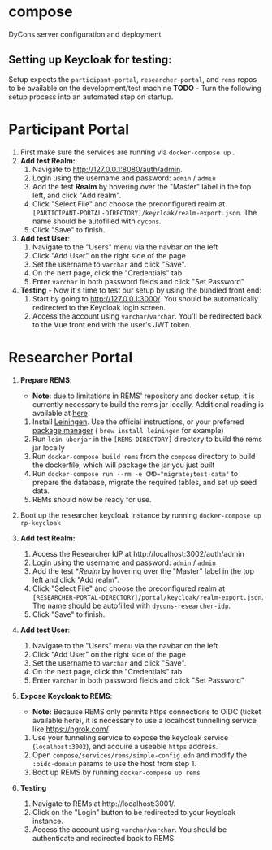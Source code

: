 # compose
DyCons server configuration and deployment

## Setting up Keycloak for testing:

Setup expects the `participant-portal`, `researcher-portal`, and `rems` repos to be available on the development/test machine
**TODO** - Turn the following setup process into an automated step on startup.


# Participant Portal

1. First make sure the services are running via `docker-compose up` .
2. **Add test Realm:**
   1. Navigate to http://127.0.0.1:8080/auth/admin.
   2. Login using the username and password: `admin` / `admin`
   3. Add the test **Realm** by hovering over the "Master" label in the top left, and click "Add realm".
   4. Click "Select File" and choose the preconfigured realm at `[PARTICIPANT-PORTAL-DIRECTORY]/keycloak/realm-export.json`. The name should be autofilled with `dycons`.
   5. Click "Save" to finish.
3. **Add test User**:
   1. Navigate to the "Users" menu via the navbar on the left
   2. Click "Add User" on the right side of the page
   3. Set the username to `varchar` and click "Save".
   4. On the next page, click the "Credentials" tab
   5. Enter `varchar` in both password fields and click "Set Password"
4. **Testing** - Now it's time to test our setup by using the bundled front end:
   1. Start by going to http://127.0.0.1:3000/. You should be automatically redirected to the Keycloak login screen.
   2. Access the account using `varchar`/`varchar`. You'll be redirected back to the Vue front end with the user's JWT token.

# Researcher Portal

1. **Prepare REMS**:
   * **Note**: due to limitations in REMS' repository and docker setup, it is currently necessary to build the rems jar locally. Additional reading is available at [here](https://github.com/CSCfi/rems/blob/master/docs/installing-upgrading.md#option-2-build-rems-image-locally. )

   1. Install [Leiningen](https://leiningen.org/). Use the official instructions, or your preferred [package manager](https://github.com/technomancy/leiningen/wiki/Packaging) ( `brew install leiningen` for example)
   2. Run `lein uberjar` in the `[REMS-DIRECTORY]` directory to build the rems jar locally
   3. Run `docker-compose build rems` from the `compose` directory to build the dockerfile, which will package the jar you just built
   4. Run `docker-compose run --rm -e CMD="migrate;test-data"` to prepare the database, migrate the required tables, and set up seed data.
   5. REMs should now be ready for use.
2. Boot up the researcher keycloak instance by running `docker-compose up rp-keycloak`
3. **Add test Realm:**
   1. Access the Researcher IdP at http://localhost:3002/auth/admin
   2. Login using the username and password: `admin` / `admin`
   3. Add the test **Realm* by hovering over the "Master" label in the top left and click "Add realm".
   4. Click "Select File" and choose the preconfigured realm at `[RESEARCHER-PORTAL-DIRECTORY]/portal/keycloak/realm-export.json`. The name should be autofilled with `dycons-researcher-idp`.
   5. Click "Save" to finish.
4. **Add test User**:
   1. Navigate to the "Users" menu via the navbar on the left
   2. Click "Add User" on the right side of the page
   3. Set the username to `varchar` and click "Save".
   4. On the next page, click the "Credentials" tab
   5. Enter `varchar` in both password fields and click "Set Password"
5. **Expose Keycloak to REMS**:
   * **Note:** Because REMS only permits https connections to OIDC (ticket available here), it is necessary to use a localhost tunnelling service like https://ngrok.com/
   1. Use your tunneling service to expose the keycloak service (`localhost:3002`), and acquire a useable `https` address.
   2. Open `compose/services/rems/simple-config.edn` and modify the `:oidc-domain` params to use the host from step 1.
   3. Boot up REMS by running `docker-compose up rems`
6. **Testing**
   1. Navigate to REMs at http://localhost:3001/.
   2. Click on the "Login" button to be redirected to your keycloak instance.
   3. Access the account using `varchar`/`varchar`. You should be authenticate and redirected back to REMS.